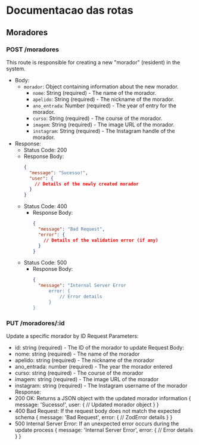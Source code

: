 # Documentacao das rotas

## Moradores

### POST /moradores
This route is responsible for creating a new "morador" (resident) in the system.
- Body:
  - `morador`: Object containing information about the new morador.
    - `nome`: String (required) - The name of the morador.
    - `apelido`: String (required) - The nickname of the morador.
    - `ano_entrada`: Number (required) - The year of entry for the morador.
    - `curso`: String (required) - The course of the morador.
    - `imagem`: String (required) - The image URL of the morador.
    - `instagram`: String (required) - The Instagram handle of the morador.
- Response:
    - Status Code: 200
    - Response Body:
      ```json
      {
        "message": "Sucesso!",
        "user": { 
          // Details of the newly created morador
        }
      }
      ```
    - Status Code: 400
      - Response Body:
        ```json
        {
          "message": "Bad Request",
          "error": { 
            // Details of the validation error (if any)
          }
        }
        ```
    - Status Code: 500
      - Response Body:
        ```json
        {
          "message": "Internal Server Error
              error: {
                  // Error details
              }
        }
        ```
### PUT /moradores/:id
Update a specific morador by ID
Request Parameters:
- id: string (required) - The ID of the morador to update
Request Body:
- nome: string (required) - The name of the morador
- apelido: string (required) - The nickname of the morador
- ano_entrada: number (required) - The year the morador entered
- curso: string (required) - The course of the morador
- imagem: string (required) - The image URL of the morador
- instagram: string (required) - The Instagram username of the morador
Response:
- 200 OK: Returns a JSON object with the updated morador information
{
  message: 'Sucesso!',
  user: {
    // Updated morador object
  }
}
- 400 Bad Request: If the request body does not match the expected schema
{
  message: 'Bad Request',
  error: {
    // ZodError details
  }
}
- 500 Internal Server Error: If an unexpected error occurs during the update process
{
  message: 'Internal Server Error',
  error: {
    // Error details
  }
}

